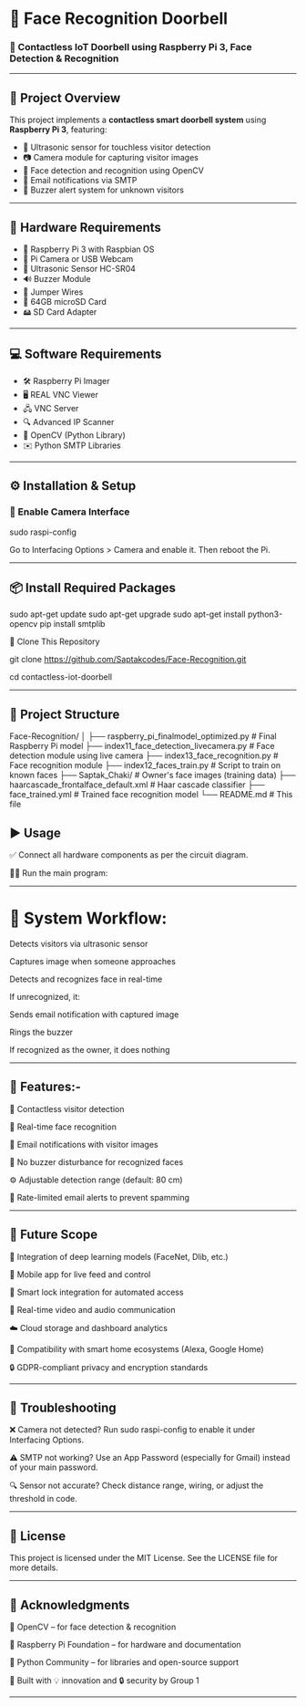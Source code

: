 # 🎯 Face Recognition Doorbell  
### 🚪 Contactless IoT Doorbell using Raspberry Pi 3, Face Detection & Recognition

---

## 📌 Project Overview

This project implements a **contactless smart doorbell system** using **Raspberry Pi 3**, featuring:

- 📡 Ultrasonic sensor for touchless visitor detection  
- 📷 Camera module for capturing visitor images  
- 🤖 Face detection and recognition using OpenCV  
- 📧 Email notifications via SMTP  
- 🔔 Buzzer alert system for unknown visitors  

---

## 🧰 Hardware Requirements

- 🧠 Raspberry Pi 3 with Raspbian OS  
- 📸 Pi Camera or USB Webcam  
- 📏 Ultrasonic Sensor HC-SR04  
- 🔊 Buzzer Module  
- 🔌 Jumper Wires  
- 💾 64GB microSD Card  
- 🖴 SD Card Adapter  

---

## 💻 Software Requirements

- 🛠️ Raspberry Pi Imager  
- 🖥️ REAL VNC Viewer  
- 🖧 VNC Server  
- 🔍 Advanced IP Scanner  
- 🧠 OpenCV (Python Library)  
- ✉️ Python SMTP Libraries  

---

## ⚙️ Installation & Setup

### 🎥 Enable Camera Interface
sudo raspi-config


Go to Interfacing Options > Camera and enable it. Then reboot the Pi.

---

## 📦 Install Required Packages

sudo apt-get update
sudo apt-get upgrade
sudo apt-get install python3-opencv
pip install smtplib

🔗 Clone This Repository

git clone https://github.com/Saptakcodes/Face-Recognition.git

cd contactless-iot-doorbell

---

## 📁 Project Structure

Face-Recognition/
│
├── raspberry_pi_finalmodel_optimized.py      # Final Raspberry Pi model
├── index11_face_detection_livecamera.py      # Face detection module using live camera
├── index13_face_recognition.py               # Face recognition module
├── index12_faces_train.py                    # Script to train on known faces
├── Saptak_Chaki/                             # Owner's face images (training data)
├── haarcascade_frontalface_default.xml       # Haar cascade classifier
├── face_trained.yml                          # Trained face recognition model
└── README.md                                 # This file

## ▶️ Usage

✅ Connect all hardware components as per the circuit diagram.

🏃‍♂️ Run the main program:

---

# 📸 System Workflow:

Detects visitors via ultrasonic sensor

Captures image when someone approaches

Detects and recognizes face in real-time

If unrecognized, it:

Sends email notification with captured image

Rings the buzzer

If recognized as the owner, it does nothing

---

## 🌟 Features:-

🙌 Contactless visitor detection

🧠 Real-time face recognition

📧 Email notifications with visitor images

🚫 No buzzer disturbance for recognized faces

⚙️ Adjustable detection range (default: 80 cm)

🛑 Rate-limited email alerts to prevent spamming

---

## 🔮 Future Scope

🤖 Integration of deep learning models (FaceNet, Dlib, etc.)

📱 Mobile app for live feed and control

🔐 Smart lock integration for automated access

🎥 Real-time video and audio communication

☁️ Cloud storage and dashboard analytics

📡 Compatibility with smart home ecosystems (Alexa, Google Home)

🔒 GDPR-compliant privacy and encryption standards

---

## 🧪 Troubleshooting
❌ Camera not detected?
Run sudo raspi-config to enable it under Interfacing Options.

⚠️ SMTP not working?
Use an App Password (especially for Gmail) instead of your main password.

🔍 Sensor not accurate?
Check distance range, wiring, or adjust the threshold in code.

---

## 📜 License
This project is licensed under the MIT License. See the LICENSE file for more details.

---

## 🙏 Acknowledgments
🧠 OpenCV – for face detection & recognition

🍓 Raspberry Pi Foundation – for hardware and documentation

🐍 Python Community – for libraries and open-source support

🚀 Built with 💡 innovation and 🔒 security by Group 1

---

